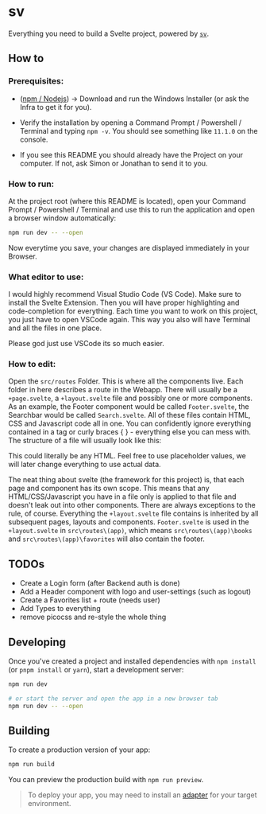 # sv

Everything you need to build a Svelte project, powered by [`sv`](https://github.com/sveltejs/cli).

## How to

### Prerequisites:

- ([npm / Nodejs](https://nodejs.org/en/download)) -> Download and run the Windows Installer (or ask the Infra to get it for you).

- Verify the installation by opening a Command Prompt / Powershell / Terminal and typing `npm -v`. You should see something like `11.1.0` on the console.

- If you see this README you should already have the Project on your computer. If not, ask Simon or Jonathan to send it to you.

### How to run:

At the project root (where this README is located), open your Command Prompt / Powershell / Terminal and use this to run the application and open a browser window automatically:

```bash
npm run dev -- --open
```

Now everytime you save, your changes are displayed immediately in your Browser.

### What editor to use:

I would highly recommend Visual Studio Code (VS Code). Make sure to install the Svelte Extension. Then you will have proper highlighting and code-completion for everything.
Each time you want to work on this project, you just have to open VSCode again. This way you also will have Terminal and all the files in one place.

Please god just use VSCode its so much easier.

### How to edit:

Open the `src/routes` Folder. This is where all the components live. Each folder in here describes a route in the Webapp.
There will usually be a `+page.svelte`, a `+layout.svelte` file and possibly one or more components. As an example, the Footer component would be called `Footer.svelte`, the Searchbar would be called `Search.svelte`. All of these files contain HTML, CSS and Javascript code all in one. You can confidently ignore everything contained in a <script></script> tag or curly braces { } - everything else you can mess with.
The structure of a file will usually look like this:

<script>
    // some scary javascript code
</script>

<p>
    This could literally be any HTML. Feel free to use placeholder values, we will later change everything to use actual data.
</p>

<style>
    // this contains any valid CSS, which gets applied to ONLY the HTML above
    p {
        color: red;
    }
</style>

The neat thing about svelte (the framework for this project) is, that each page and component has its own scope. This means that any HTML/CSS/Javascript you have in a file only is applied to that file and doesn't leak out into other components.
There are always exceptions to the rule, of course.
Everything the `+layout.svelte` file contains is inherited by all subsequent pages, layouts and components. `Footer.svelte` is used in the `+layout.svelte` in `src\routes\(app)`, which means `src\routes\(app)\books` and `src\routes\(app)\favorites` will also contain the footer.

## TODOs

- Create a Login form (after Backend auth is done)
- Add a Header component with logo and user-settings (such as logout)
- Create a Favorites list + route (needs user)
- Add Types to everything
- remove picocss and re-style the whole thing

## Developing

Once you've created a project and installed dependencies with `npm install` (or `pnpm install` or `yarn`), start a development server:

```bash
npm run dev

# or start the server and open the app in a new browser tab
npm run dev -- --open
```

## Building

To create a production version of your app:

```bash
npm run build
```

You can preview the production build with `npm run preview`.

> To deploy your app, you may need to install an [adapter](https://svelte.dev/docs/kit/adapters) for your target environment.
